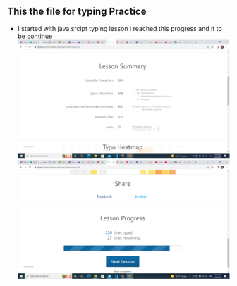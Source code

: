 ## This the file for typing Practice

* I started with java srcipt typing lesson i reached this progress and it to be continue 
![link](./typingimag/Screenshot%20(111).png)
![link](./typingimag/Screenshot%20(112).png)